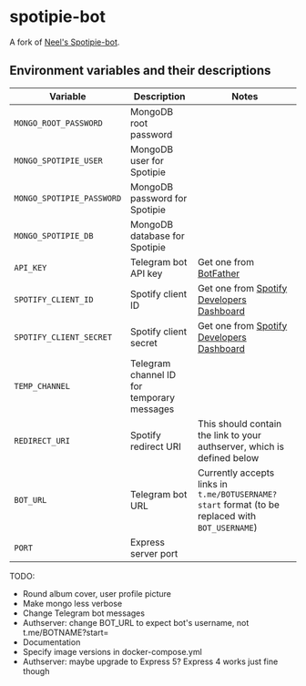 # spotipie-bot

A fork of [Neel's Spotipie-bot](https://github.com/k-neel/spotipie-bot).

## Environment variables and their descriptions

| Variable                  | Description                                | Notes                                                                                           |
| ------------------------- | ------------------------------------------ | ----------------------------------------------------------------------------------------------- |
| `MONGO_ROOT_PASSWORD`     | MongoDB root password                      |                                                                                                 |
| `MONGO_SPOTIPIE_USER`     | MongoDB user for Spotipie                  |                                                                                                 |
| `MONGO_SPOTIPIE_PASSWORD` | MongoDB password for Spotipie              |                                                                                                 |
| `MONGO_SPOTIPIE_DB`       | MongoDB database for Spotipie              |                                                                                                 |
| `API_KEY`                 | Telegram bot API key                       | Get one from [BotFather](https://t.me/BotFather)                                                |
| `SPOTIFY_CLIENT_ID`       | Spotify client ID                          | Get one from [Spotify Developers Dashboard](https://developer.spotify.com/dashboard)            |
| `SPOTIFY_CLIENT_SECRET`   | Spotify client secret                      | Get one from [Spotify Developers Dashboard](https://developer.spotify.com/dashboard)            |
| `TEMP_CHANNEL`            | Telegram channel ID for temporary messages |                                                                                                 |
| `REDIRECT_URI`            | Spotify redirect URI                       | This should contain the link to your authserver, which is defined below                         |
| `BOT_URL`                 | Telegram bot URL                           | Currently accepts links in `t.me/BOTUSERNAME?start` format (to be replaced with `BOT_USERNAME`) |
| `PORT`                    | Express server port                        |                                                                                                 |

TODO:

-   Round album cover, user profile picture
-   Make mongo less verbose
-   Change Telegram bot messages
-   Authserver: change BOT_URL to expect bot's username, not t.me/BOTNAME?start=
-   Documentation
-   Specify image versions in docker-compose.yml
-   Authserver: maybe upgrade to Express 5? Express 4 works just fine though
